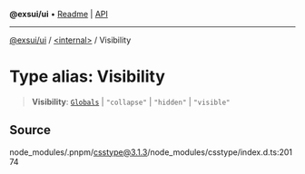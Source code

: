 **@exsui/ui** • [Readme](../../README.md) \| [API](../../globals.md)

***

[@exsui/ui](../../README.md) / [\<internal\>](../README.md) / Visibility

# Type alias: Visibility

> **Visibility**: [`Globals`](Globals.md) \| `"collapse"` \| `"hidden"` \| `"visible"`

## Source

node\_modules/.pnpm/csstype@3.1.3/node\_modules/csstype/index.d.ts:20174
